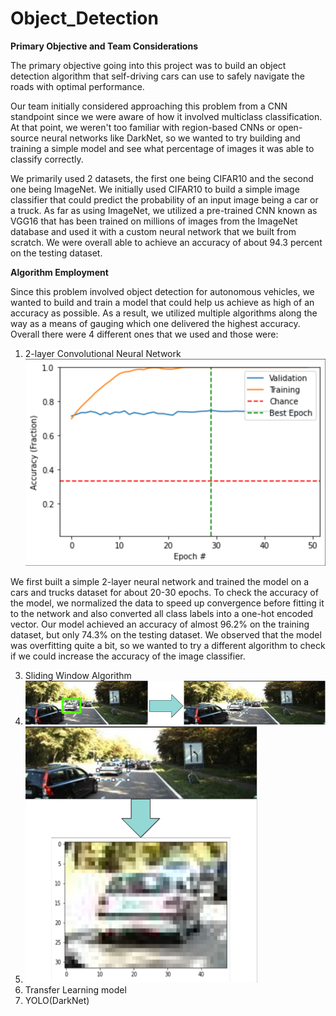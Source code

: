 # Object_Detection

**Primary Objective and Team Considerations**

The primary objective going into this project was to build an object detection algorithm that self-driving cars can use to safely navigate the roads with optimal performance.

Our team initially considered approaching this problem from a CNN standpoint since we were aware of how it involved multiclass classification. At that point, we weren't too familiar with region-based CNNs or open-source neural networks like DarkNet, so we wanted to try building and training a simple model and see what percentage of images it was able to classify correctly.

We primarily used 2 datasets, the first one being CIFAR10 and the second one being ImageNet. We initially used CIFAR10 to build a simple image classifier that could predict the probability of an input image being a car or a truck. As far as using ImageNet, we utilized a pre-trained CNN known as VGG16 that has been trained on millions of images from the ImageNet database and used it with a custom neural network that we built from scratch. We were overall able to achieve an accuracy of about 94.3 percent on the testing dataset.

**Algorithm Employment**

Since this problem involved object detection for autonomous vehicles, we wanted to build and train a model that could help us achieve as high of an accuracy as possible. As a result, we utilized multiple algorithms along the way as a means of gauging which one delivered the highest accuracy. Overall there were 4 different ones that we used and those were:

1. 2-layer Convolutional Neural Network
![](2-Layer%20CNN.png)

We first built a simple 2-layer neural network and trained the model on a cars and trucks dataset for about 20-30 epochs. To check the accuracy of the model, we normalized the data to speed up convergence before fitting it to the network and also converted all class labels into a one-hot encoded vector. Our model achieved an accuracy of almost 96.2% on the training dataset, but only 74.3% on the testing dataset. We observed that the model was overfitting quite a bit, so we wanted to try a different algorithm to check if we could increase the accuracy of the image classifier.

3. Sliding Window Algorithm
4. ![](Sliding%20Window%20P1.png)
5. ![](Sliding%20Window%20P2.png)
6. Transfer Learning model
7. YOLO(DarkNet)


